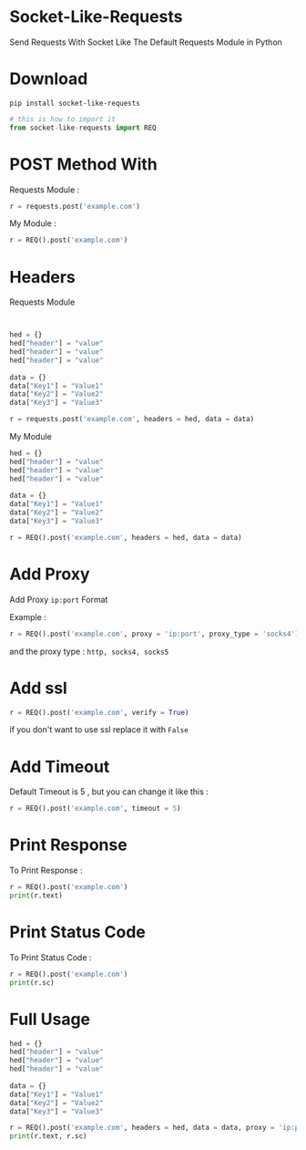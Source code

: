 # Socket-Like-Requests
Send Requests With Socket Like The Default Requests Module in Python

# Download
```pip install socket-like-requests```


  ```python
  # this is how to import it
from socket-like-requests import REQ

```

# POST Method With

 Requests Module :


  ```python
r = requests.post('example.com')

```


My Module :


  ```python
r = REQ().post('example.com')

```
</p>
</details>


# Headers

Requests Module


  ```python
  
  
  hed = {}
  hed["header"] = "value"
  hed["header"] = "value"
  hed["header"] = "value"
    
  data = {}
  data["Key1"] = "Value1"
  data["Key2"] = "Value2"
  data["Key3"] = "Value3"
  
r = requests.post('example.com', headers = hed, data = data)

```
</p>
</details>

My Module


  ```python
  hed = {}
  hed["header"] = "value"
  hed["header"] = "value"
  hed["header"] = "value"
    
  data = {}
  data["Key1"] = "Value1"
  data["Key2"] = "Value2"
  data["Key3"] = "Value3"
  
r = REQ().post('example.com', headers = hed, data = data)

```
</p>
</details>



# **Add Proxy**


  Add Proxy ```ip:port``` Format
  
  Example :
  
  ```python
  r = REQ().post('example.com', proxy = 'ip:port', proxy_type = 'socks4')

```
  and the proxy type : ```http, socks4, socks5```
  
</p>
</details>

# Add ssl


  
  ```python
r = REQ().post('example.com', verify = True)

```
  
  if you don't want to use ssl replace it with ```False```
  
</p>
</details>

# Add Timeout


  Default Timeout is 5 , but you can change it like this :
  
  ```python
r = REQ().post('example.com', timeout = 5)

```
 
  
</p>
</details>

# Print Response


  To Print Response :
  
  ```python
r = REQ().post('example.com')
  print(r.text)

```
  
 
  
</p>
</details>

# Print Status Code


  To Print Status Code :
  
  ```python
r = REQ().post('example.com')
  print(r.sc)

```

  
</p>
</details>

# Full Usage


  
  ```python
  hed = {}
  hed["header"] = "value"
  hed["header"] = "value"
  hed["header"] = "value"
    
  data = {}
  data["Key1"] = "Value1"
  data["Key2"] = "Value2"
  data["Key3"] = "Value3"
  
r = REQ().post('example.com', headers = hed, data = data, proxy = 'ip:port', proxy_type = 'socks4', verify = True, timeout = 5)
  print(r.text, r.sc)

```

  
</p>
</details>
